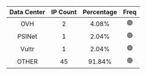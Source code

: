 | Data Center | IP Count | Percentage | Freq |
|:------------:|:--------:|:-----------:|:-----:|
| OVH | 2 | 4.08% | 🟢 |
| PSINet | 1 | 2.04% | 🟢 |
| Vultr | 1 | 2.04% | 🟢 |
| OTHER | 45 | 91.84% | 🟢 |